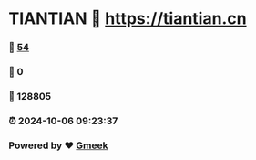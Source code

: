 # TIANTIAN :link: https://tiantian.cn 
### :page_facing_up: [54](https://tiantian.cn/tag.html) 
### :speech_balloon: 0 
### :hibiscus: 128805 
### :alarm_clock: 2024-10-06 09:23:37 
### Powered by :heart: [Gmeek](https://github.com/Meekdai/Gmeek)
